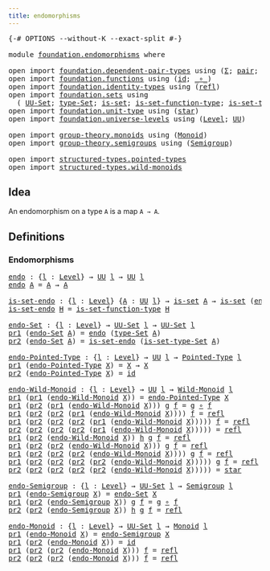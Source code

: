 ```yaml
---
title: endomorphisms
---
```


<pre class="Agda"><a id="39" class="Symbol">{-#</a> <a id="43" class="Keyword">OPTIONS</a> <a id="51" class="Pragma">--without-K</a> <a id="63" class="Pragma">--exact-split</a> <a id="77" class="Symbol">#-}</a>

<a id="82" class="Keyword">module</a> <a id="89" href="foundation.endomorphisms.html" class="Module">foundation.endomorphisms</a> <a id="114" class="Keyword">where</a>

<a id="121" class="Keyword">open</a> <a id="126" class="Keyword">import</a> <a id="133" href="foundation.dependent-pair-types.html" class="Module">foundation.dependent-pair-types</a> <a id="165" class="Keyword">using</a> <a id="171" class="Symbol">(</a><a id="172" href="foundation-core.dependent-pair-types.html#502" class="Record">Σ</a><a id="173" class="Symbol">;</a> <a id="175" href="foundation-core.dependent-pair-types.html#575" class="InductiveConstructor">pair</a><a id="179" class="Symbol">;</a> <a id="181" href="foundation-core.dependent-pair-types.html#592" class="Field">pr1</a><a id="184" class="Symbol">;</a> <a id="186" href="foundation-core.dependent-pair-types.html#604" class="Field">pr2</a><a id="189" class="Symbol">)</a>
<a id="191" class="Keyword">open</a> <a id="196" class="Keyword">import</a> <a id="203" href="foundation.functions.html" class="Module">foundation.functions</a> <a id="224" class="Keyword">using</a> <a id="230" class="Symbol">(</a><a id="231" href="foundation-core.functions.html#309" class="Function">id</a><a id="233" class="Symbol">;</a> <a id="235" href="foundation-core.functions.html#407" class="Function Operator">_∘_</a><a id="238" class="Symbol">)</a>
<a id="240" class="Keyword">open</a> <a id="245" class="Keyword">import</a> <a id="252" href="foundation.identity-types.html" class="Module">foundation.identity-types</a> <a id="278" class="Keyword">using</a> <a id="284" class="Symbol">(</a><a id="285" href="foundation-core.identity-types.html#1807" class="InductiveConstructor">refl</a><a id="289" class="Symbol">)</a>
<a id="291" class="Keyword">open</a> <a id="296" class="Keyword">import</a> <a id="303" href="foundation.sets.html" class="Module">foundation.sets</a> <a id="319" class="Keyword">using</a>
  <a id="327" class="Symbol">(</a> <a id="329" href="foundation-core.sets.html#1177" class="Function">UU-Set</a><a id="335" class="Symbol">;</a> <a id="337" href="foundation-core.sets.html#1291" class="Function">type-Set</a><a id="345" class="Symbol">;</a> <a id="347" href="foundation-core.sets.html#1100" class="Function">is-set</a><a id="353" class="Symbol">;</a> <a id="355" href="foundation.sets.html#3467" class="Function">is-set-function-type</a><a id="375" class="Symbol">;</a> <a id="377" href="foundation-core.sets.html#1342" class="Function">is-set-type-Set</a><a id="392" class="Symbol">)</a>
<a id="394" class="Keyword">open</a> <a id="399" class="Keyword">import</a> <a id="406" href="foundation.unit-type.html" class="Module">foundation.unit-type</a> <a id="427" class="Keyword">using</a> <a id="433" class="Symbol">(</a><a id="434" href="foundation.unit-type.html#1099" class="InductiveConstructor">star</a><a id="438" class="Symbol">)</a>
<a id="440" class="Keyword">open</a> <a id="445" class="Keyword">import</a> <a id="452" href="foundation.universe-levels.html" class="Module">foundation.universe-levels</a> <a id="479" class="Keyword">using</a> <a id="485" class="Symbol">(</a><a id="486" href="Agda.Primitive.html#597" class="Postulate">Level</a><a id="491" class="Symbol">;</a> <a id="493" href="foundation-core.universe-levels.html#222" class="Primitive">UU</a><a id="495" class="Symbol">)</a>

<a id="498" class="Keyword">open</a> <a id="503" class="Keyword">import</a> <a id="510" href="group-theory.monoids.html" class="Module">group-theory.monoids</a> <a id="531" class="Keyword">using</a> <a id="537" class="Symbol">(</a><a id="538" href="group-theory.monoids.html#1007" class="Function">Monoid</a><a id="544" class="Symbol">)</a>
<a id="546" class="Keyword">open</a> <a id="551" class="Keyword">import</a> <a id="558" href="group-theory.semigroups.html" class="Module">group-theory.semigroups</a> <a id="582" class="Keyword">using</a> <a id="588" class="Symbol">(</a><a id="589" href="group-theory.semigroups.html#737" class="Function">Semigroup</a><a id="598" class="Symbol">)</a>

<a id="601" class="Keyword">open</a> <a id="606" class="Keyword">import</a> <a id="613" href="structured-types.pointed-types.html" class="Module">structured-types.pointed-types</a>
<a id="644" class="Keyword">open</a> <a id="649" class="Keyword">import</a> <a id="656" href="structured-types.wild-monoids.html" class="Module">structured-types.wild-monoids</a>
</pre>
## Idea

An endomorphism on a type `A` is a map `A → A`.

## Definitions

### Endomorphisms

<pre class="Agda"><a id="endo"></a><a id="792" href="foundation.endomorphisms.html#792" class="Function">endo</a> <a id="797" class="Symbol">:</a> <a id="799" class="Symbol">{</a><a id="800" href="foundation.endomorphisms.html#800" class="Bound">l</a> <a id="802" class="Symbol">:</a> <a id="804" href="Agda.Primitive.html#597" class="Postulate">Level</a><a id="809" class="Symbol">}</a> <a id="811" class="Symbol">→</a> <a id="813" href="foundation-core.universe-levels.html#222" class="Primitive">UU</a> <a id="816" href="foundation.endomorphisms.html#800" class="Bound">l</a> <a id="818" class="Symbol">→</a> <a id="820" href="foundation-core.universe-levels.html#222" class="Primitive">UU</a> <a id="823" href="foundation.endomorphisms.html#800" class="Bound">l</a>
<a id="825" href="foundation.endomorphisms.html#792" class="Function">endo</a> <a id="830" href="foundation.endomorphisms.html#830" class="Bound">A</a> <a id="832" class="Symbol">=</a> <a id="834" href="foundation.endomorphisms.html#830" class="Bound">A</a> <a id="836" class="Symbol">→</a> <a id="838" href="foundation.endomorphisms.html#830" class="Bound">A</a>

<a id="is-set-endo"></a><a id="841" href="foundation.endomorphisms.html#841" class="Function">is-set-endo</a> <a id="853" class="Symbol">:</a> <a id="855" class="Symbol">{</a><a id="856" href="foundation.endomorphisms.html#856" class="Bound">l</a> <a id="858" class="Symbol">:</a> <a id="860" href="Agda.Primitive.html#597" class="Postulate">Level</a><a id="865" class="Symbol">}</a> <a id="867" class="Symbol">{</a><a id="868" href="foundation.endomorphisms.html#868" class="Bound">A</a> <a id="870" class="Symbol">:</a> <a id="872" href="foundation-core.universe-levels.html#222" class="Primitive">UU</a> <a id="875" href="foundation.endomorphisms.html#856" class="Bound">l</a><a id="876" class="Symbol">}</a> <a id="878" class="Symbol">→</a> <a id="880" href="foundation-core.sets.html#1100" class="Function">is-set</a> <a id="887" href="foundation.endomorphisms.html#868" class="Bound">A</a> <a id="889" class="Symbol">→</a> <a id="891" href="foundation-core.sets.html#1100" class="Function">is-set</a> <a id="898" class="Symbol">(</a><a id="899" href="foundation.endomorphisms.html#792" class="Function">endo</a> <a id="904" href="foundation.endomorphisms.html#868" class="Bound">A</a><a id="905" class="Symbol">)</a>
<a id="907" href="foundation.endomorphisms.html#841" class="Function">is-set-endo</a> <a id="919" href="foundation.endomorphisms.html#919" class="Bound">H</a> <a id="921" class="Symbol">=</a> <a id="923" href="foundation.sets.html#3467" class="Function">is-set-function-type</a> <a id="944" href="foundation.endomorphisms.html#919" class="Bound">H</a>

<a id="endo-Set"></a><a id="947" href="foundation.endomorphisms.html#947" class="Function">endo-Set</a> <a id="956" class="Symbol">:</a> <a id="958" class="Symbol">{</a><a id="959" href="foundation.endomorphisms.html#959" class="Bound">l</a> <a id="961" class="Symbol">:</a> <a id="963" href="Agda.Primitive.html#597" class="Postulate">Level</a><a id="968" class="Symbol">}</a> <a id="970" class="Symbol">→</a> <a id="972" href="foundation-core.sets.html#1177" class="Function">UU-Set</a> <a id="979" href="foundation.endomorphisms.html#959" class="Bound">l</a> <a id="981" class="Symbol">→</a> <a id="983" href="foundation-core.sets.html#1177" class="Function">UU-Set</a> <a id="990" href="foundation.endomorphisms.html#959" class="Bound">l</a>
<a id="992" href="foundation-core.dependent-pair-types.html#592" class="Field">pr1</a> <a id="996" class="Symbol">(</a><a id="997" href="foundation.endomorphisms.html#947" class="Function">endo-Set</a> <a id="1006" href="foundation.endomorphisms.html#1006" class="Bound">A</a><a id="1007" class="Symbol">)</a> <a id="1009" class="Symbol">=</a> <a id="1011" href="foundation.endomorphisms.html#792" class="Function">endo</a> <a id="1016" class="Symbol">(</a><a id="1017" href="foundation-core.sets.html#1291" class="Function">type-Set</a> <a id="1026" href="foundation.endomorphisms.html#1006" class="Bound">A</a><a id="1027" class="Symbol">)</a>
<a id="1029" href="foundation-core.dependent-pair-types.html#604" class="Field">pr2</a> <a id="1033" class="Symbol">(</a><a id="1034" href="foundation.endomorphisms.html#947" class="Function">endo-Set</a> <a id="1043" href="foundation.endomorphisms.html#1043" class="Bound">A</a><a id="1044" class="Symbol">)</a> <a id="1046" class="Symbol">=</a> <a id="1048" href="foundation.endomorphisms.html#841" class="Function">is-set-endo</a> <a id="1060" class="Symbol">(</a><a id="1061" href="foundation-core.sets.html#1342" class="Function">is-set-type-Set</a> <a id="1077" href="foundation.endomorphisms.html#1043" class="Bound">A</a><a id="1078" class="Symbol">)</a>

<a id="endo-Pointed-Type"></a><a id="1081" href="foundation.endomorphisms.html#1081" class="Function">endo-Pointed-Type</a> <a id="1099" class="Symbol">:</a> <a id="1101" class="Symbol">{</a><a id="1102" href="foundation.endomorphisms.html#1102" class="Bound">l</a> <a id="1104" class="Symbol">:</a> <a id="1106" href="Agda.Primitive.html#597" class="Postulate">Level</a><a id="1111" class="Symbol">}</a> <a id="1113" class="Symbol">→</a> <a id="1115" href="foundation-core.universe-levels.html#222" class="Primitive">UU</a> <a id="1118" href="foundation.endomorphisms.html#1102" class="Bound">l</a> <a id="1120" class="Symbol">→</a> <a id="1122" href="structured-types.pointed-types.html#383" class="Function">Pointed-Type</a> <a id="1135" href="foundation.endomorphisms.html#1102" class="Bound">l</a>
<a id="1137" href="foundation-core.dependent-pair-types.html#592" class="Field">pr1</a> <a id="1141" class="Symbol">(</a><a id="1142" href="foundation.endomorphisms.html#1081" class="Function">endo-Pointed-Type</a> <a id="1160" href="foundation.endomorphisms.html#1160" class="Bound">X</a><a id="1161" class="Symbol">)</a> <a id="1163" class="Symbol">=</a> <a id="1165" href="foundation.endomorphisms.html#1160" class="Bound">X</a> <a id="1167" class="Symbol">→</a> <a id="1169" href="foundation.endomorphisms.html#1160" class="Bound">X</a>
<a id="1171" href="foundation-core.dependent-pair-types.html#604" class="Field">pr2</a> <a id="1175" class="Symbol">(</a><a id="1176" href="foundation.endomorphisms.html#1081" class="Function">endo-Pointed-Type</a> <a id="1194" href="foundation.endomorphisms.html#1194" class="Bound">X</a><a id="1195" class="Symbol">)</a> <a id="1197" class="Symbol">=</a> <a id="1199" href="foundation-core.functions.html#309" class="Function">id</a>

<a id="endo-Wild-Monoid"></a><a id="1203" href="foundation.endomorphisms.html#1203" class="Function">endo-Wild-Monoid</a> <a id="1220" class="Symbol">:</a> <a id="1222" class="Symbol">{</a><a id="1223" href="foundation.endomorphisms.html#1223" class="Bound">l</a> <a id="1225" class="Symbol">:</a> <a id="1227" href="Agda.Primitive.html#597" class="Postulate">Level</a><a id="1232" class="Symbol">}</a> <a id="1234" class="Symbol">→</a> <a id="1236" href="foundation-core.universe-levels.html#222" class="Primitive">UU</a> <a id="1239" href="foundation.endomorphisms.html#1223" class="Bound">l</a> <a id="1241" class="Symbol">→</a> <a id="1243" href="structured-types.wild-monoids.html#2946" class="Function">Wild-Monoid</a> <a id="1255" href="foundation.endomorphisms.html#1223" class="Bound">l</a>
<a id="1257" href="foundation-core.dependent-pair-types.html#592" class="Field">pr1</a> <a id="1261" class="Symbol">(</a><a id="1262" href="foundation-core.dependent-pair-types.html#592" class="Field">pr1</a> <a id="1266" class="Symbol">(</a><a id="1267" href="foundation.endomorphisms.html#1203" class="Function">endo-Wild-Monoid</a> <a id="1284" href="foundation.endomorphisms.html#1284" class="Bound">X</a><a id="1285" class="Symbol">))</a> <a id="1288" class="Symbol">=</a> <a id="1290" href="foundation.endomorphisms.html#1081" class="Function">endo-Pointed-Type</a> <a id="1308" href="foundation.endomorphisms.html#1284" class="Bound">X</a>
<a id="1310" href="foundation-core.dependent-pair-types.html#592" class="Field">pr1</a> <a id="1314" class="Symbol">(</a><a id="1315" href="foundation-core.dependent-pair-types.html#604" class="Field">pr2</a> <a id="1319" class="Symbol">(</a><a id="1320" href="foundation-core.dependent-pair-types.html#592" class="Field">pr1</a> <a id="1324" class="Symbol">(</a><a id="1325" href="foundation.endomorphisms.html#1203" class="Function">endo-Wild-Monoid</a> <a id="1342" href="foundation.endomorphisms.html#1342" class="Bound">X</a><a id="1343" class="Symbol">)))</a> <a id="1347" href="foundation.endomorphisms.html#1347" class="Bound">g</a> <a id="1349" href="foundation.endomorphisms.html#1349" class="Bound">f</a> <a id="1351" class="Symbol">=</a> <a id="1353" href="foundation.endomorphisms.html#1347" class="Bound">g</a> <a id="1355" href="foundation-core.functions.html#407" class="Function Operator">∘</a> <a id="1357" href="foundation.endomorphisms.html#1349" class="Bound">f</a>
<a id="1359" href="foundation-core.dependent-pair-types.html#592" class="Field">pr1</a> <a id="1363" class="Symbol">(</a><a id="1364" href="foundation-core.dependent-pair-types.html#604" class="Field">pr2</a> <a id="1368" class="Symbol">(</a><a id="1369" href="foundation-core.dependent-pair-types.html#604" class="Field">pr2</a> <a id="1373" class="Symbol">(</a><a id="1374" href="foundation-core.dependent-pair-types.html#592" class="Field">pr1</a> <a id="1378" class="Symbol">(</a><a id="1379" href="foundation.endomorphisms.html#1203" class="Function">endo-Wild-Monoid</a> <a id="1396" href="foundation.endomorphisms.html#1396" class="Bound">X</a><a id="1397" class="Symbol">))))</a> <a id="1402" href="foundation.endomorphisms.html#1402" class="Bound">f</a> <a id="1404" class="Symbol">=</a> <a id="1406" href="foundation-core.identity-types.html#1807" class="InductiveConstructor">refl</a>
<a id="1411" href="foundation-core.dependent-pair-types.html#592" class="Field">pr1</a> <a id="1415" class="Symbol">(</a><a id="1416" href="foundation-core.dependent-pair-types.html#604" class="Field">pr2</a> <a id="1420" class="Symbol">(</a><a id="1421" href="foundation-core.dependent-pair-types.html#604" class="Field">pr2</a> <a id="1425" class="Symbol">(</a><a id="1426" href="foundation-core.dependent-pair-types.html#604" class="Field">pr2</a> <a id="1430" class="Symbol">(</a><a id="1431" href="foundation-core.dependent-pair-types.html#592" class="Field">pr1</a> <a id="1435" class="Symbol">(</a><a id="1436" href="foundation.endomorphisms.html#1203" class="Function">endo-Wild-Monoid</a> <a id="1453" href="foundation.endomorphisms.html#1453" class="Bound">X</a><a id="1454" class="Symbol">)))))</a> <a id="1460" href="foundation.endomorphisms.html#1460" class="Bound">f</a> <a id="1462" class="Symbol">=</a> <a id="1464" href="foundation-core.identity-types.html#1807" class="InductiveConstructor">refl</a>
<a id="1469" href="foundation-core.dependent-pair-types.html#604" class="Field">pr2</a> <a id="1473" class="Symbol">(</a><a id="1474" href="foundation-core.dependent-pair-types.html#604" class="Field">pr2</a> <a id="1478" class="Symbol">(</a><a id="1479" href="foundation-core.dependent-pair-types.html#604" class="Field">pr2</a> <a id="1483" class="Symbol">(</a><a id="1484" href="foundation-core.dependent-pair-types.html#604" class="Field">pr2</a> <a id="1488" class="Symbol">(</a><a id="1489" href="foundation-core.dependent-pair-types.html#592" class="Field">pr1</a> <a id="1493" class="Symbol">(</a><a id="1494" href="foundation.endomorphisms.html#1203" class="Function">endo-Wild-Monoid</a> <a id="1511" href="foundation.endomorphisms.html#1511" class="Bound">X</a><a id="1512" class="Symbol">)))))</a> <a id="1518" class="Symbol">=</a> <a id="1520" href="foundation-core.identity-types.html#1807" class="InductiveConstructor">refl</a>
<a id="1525" href="foundation-core.dependent-pair-types.html#592" class="Field">pr1</a> <a id="1529" class="Symbol">(</a><a id="1530" href="foundation-core.dependent-pair-types.html#604" class="Field">pr2</a> <a id="1534" class="Symbol">(</a><a id="1535" href="foundation.endomorphisms.html#1203" class="Function">endo-Wild-Monoid</a> <a id="1552" href="foundation.endomorphisms.html#1552" class="Bound">X</a><a id="1553" class="Symbol">))</a> <a id="1556" href="foundation.endomorphisms.html#1556" class="Bound">h</a> <a id="1558" href="foundation.endomorphisms.html#1558" class="Bound">g</a> <a id="1560" href="foundation.endomorphisms.html#1560" class="Bound">f</a> <a id="1562" class="Symbol">=</a> <a id="1564" href="foundation-core.identity-types.html#1807" class="InductiveConstructor">refl</a>
<a id="1569" href="foundation-core.dependent-pair-types.html#592" class="Field">pr1</a> <a id="1573" class="Symbol">(</a><a id="1574" href="foundation-core.dependent-pair-types.html#604" class="Field">pr2</a> <a id="1578" class="Symbol">(</a><a id="1579" href="foundation-core.dependent-pair-types.html#604" class="Field">pr2</a> <a id="1583" class="Symbol">(</a><a id="1584" href="foundation.endomorphisms.html#1203" class="Function">endo-Wild-Monoid</a> <a id="1601" href="foundation.endomorphisms.html#1601" class="Bound">X</a><a id="1602" class="Symbol">)))</a> <a id="1606" href="foundation.endomorphisms.html#1606" class="Bound">g</a> <a id="1608" href="foundation.endomorphisms.html#1608" class="Bound">f</a> <a id="1610" class="Symbol">=</a> <a id="1612" href="foundation-core.identity-types.html#1807" class="InductiveConstructor">refl</a>
<a id="1617" href="foundation-core.dependent-pair-types.html#592" class="Field">pr1</a> <a id="1621" class="Symbol">(</a><a id="1622" href="foundation-core.dependent-pair-types.html#604" class="Field">pr2</a> <a id="1626" class="Symbol">(</a><a id="1627" href="foundation-core.dependent-pair-types.html#604" class="Field">pr2</a> <a id="1631" class="Symbol">(</a><a id="1632" href="foundation-core.dependent-pair-types.html#604" class="Field">pr2</a> <a id="1636" class="Symbol">(</a><a id="1637" href="foundation.endomorphisms.html#1203" class="Function">endo-Wild-Monoid</a> <a id="1654" href="foundation.endomorphisms.html#1654" class="Bound">X</a><a id="1655" class="Symbol">))))</a> <a id="1660" href="foundation.endomorphisms.html#1660" class="Bound">g</a> <a id="1662" href="foundation.endomorphisms.html#1662" class="Bound">f</a> <a id="1664" class="Symbol">=</a> <a id="1666" href="foundation-core.identity-types.html#1807" class="InductiveConstructor">refl</a>
<a id="1671" href="foundation-core.dependent-pair-types.html#592" class="Field">pr1</a> <a id="1675" class="Symbol">(</a><a id="1676" href="foundation-core.dependent-pair-types.html#604" class="Field">pr2</a> <a id="1680" class="Symbol">(</a><a id="1681" href="foundation-core.dependent-pair-types.html#604" class="Field">pr2</a> <a id="1685" class="Symbol">(</a><a id="1686" href="foundation-core.dependent-pair-types.html#604" class="Field">pr2</a> <a id="1690" class="Symbol">(</a><a id="1691" href="foundation-core.dependent-pair-types.html#604" class="Field">pr2</a> <a id="1695" class="Symbol">(</a><a id="1696" href="foundation.endomorphisms.html#1203" class="Function">endo-Wild-Monoid</a> <a id="1713" href="foundation.endomorphisms.html#1713" class="Bound">X</a><a id="1714" class="Symbol">)))))</a> <a id="1720" href="foundation.endomorphisms.html#1720" class="Bound">g</a> <a id="1722" href="foundation.endomorphisms.html#1722" class="Bound">f</a> <a id="1724" class="Symbol">=</a> <a id="1726" href="foundation-core.identity-types.html#1807" class="InductiveConstructor">refl</a>
<a id="1731" href="foundation-core.dependent-pair-types.html#604" class="Field">pr2</a> <a id="1735" class="Symbol">(</a><a id="1736" href="foundation-core.dependent-pair-types.html#604" class="Field">pr2</a> <a id="1740" class="Symbol">(</a><a id="1741" href="foundation-core.dependent-pair-types.html#604" class="Field">pr2</a> <a id="1745" class="Symbol">(</a><a id="1746" href="foundation-core.dependent-pair-types.html#604" class="Field">pr2</a> <a id="1750" class="Symbol">(</a><a id="1751" href="foundation-core.dependent-pair-types.html#604" class="Field">pr2</a> <a id="1755" class="Symbol">(</a><a id="1756" href="foundation.endomorphisms.html#1203" class="Function">endo-Wild-Monoid</a> <a id="1773" href="foundation.endomorphisms.html#1773" class="Bound">X</a><a id="1774" class="Symbol">)))))</a> <a id="1780" class="Symbol">=</a> <a id="1782" href="foundation.unit-type.html#1099" class="InductiveConstructor">star</a>

<a id="endo-Semigroup"></a><a id="1788" href="foundation.endomorphisms.html#1788" class="Function">endo-Semigroup</a> <a id="1803" class="Symbol">:</a> <a id="1805" class="Symbol">{</a><a id="1806" href="foundation.endomorphisms.html#1806" class="Bound">l</a> <a id="1808" class="Symbol">:</a> <a id="1810" href="Agda.Primitive.html#597" class="Postulate">Level</a><a id="1815" class="Symbol">}</a> <a id="1817" class="Symbol">→</a> <a id="1819" href="foundation-core.sets.html#1177" class="Function">UU-Set</a> <a id="1826" href="foundation.endomorphisms.html#1806" class="Bound">l</a> <a id="1828" class="Symbol">→</a> <a id="1830" href="group-theory.semigroups.html#737" class="Function">Semigroup</a> <a id="1840" href="foundation.endomorphisms.html#1806" class="Bound">l</a>
<a id="1842" href="foundation-core.dependent-pair-types.html#592" class="Field">pr1</a> <a id="1846" class="Symbol">(</a><a id="1847" href="foundation.endomorphisms.html#1788" class="Function">endo-Semigroup</a> <a id="1862" href="foundation.endomorphisms.html#1862" class="Bound">X</a><a id="1863" class="Symbol">)</a> <a id="1865" class="Symbol">=</a> <a id="1867" href="foundation.endomorphisms.html#947" class="Function">endo-Set</a> <a id="1876" href="foundation.endomorphisms.html#1862" class="Bound">X</a>
<a id="1878" href="foundation-core.dependent-pair-types.html#592" class="Field">pr1</a> <a id="1882" class="Symbol">(</a><a id="1883" href="foundation-core.dependent-pair-types.html#604" class="Field">pr2</a> <a id="1887" class="Symbol">(</a><a id="1888" href="foundation.endomorphisms.html#1788" class="Function">endo-Semigroup</a> <a id="1903" href="foundation.endomorphisms.html#1903" class="Bound">X</a><a id="1904" class="Symbol">))</a> <a id="1907" href="foundation.endomorphisms.html#1907" class="Bound">g</a> <a id="1909" href="foundation.endomorphisms.html#1909" class="Bound">f</a> <a id="1911" class="Symbol">=</a> <a id="1913" href="foundation.endomorphisms.html#1907" class="Bound">g</a> <a id="1915" href="foundation-core.functions.html#407" class="Function Operator">∘</a> <a id="1917" href="foundation.endomorphisms.html#1909" class="Bound">f</a>
<a id="1919" href="foundation-core.dependent-pair-types.html#604" class="Field">pr2</a> <a id="1923" class="Symbol">(</a><a id="1924" href="foundation-core.dependent-pair-types.html#604" class="Field">pr2</a> <a id="1928" class="Symbol">(</a><a id="1929" href="foundation.endomorphisms.html#1788" class="Function">endo-Semigroup</a> <a id="1944" href="foundation.endomorphisms.html#1944" class="Bound">X</a><a id="1945" class="Symbol">))</a> <a id="1948" href="foundation.endomorphisms.html#1948" class="Bound">h</a> <a id="1950" href="foundation.endomorphisms.html#1950" class="Bound">g</a> <a id="1952" href="foundation.endomorphisms.html#1952" class="Bound">f</a> <a id="1954" class="Symbol">=</a> <a id="1956" href="foundation-core.identity-types.html#1807" class="InductiveConstructor">refl</a>

<a id="endo-Monoid"></a><a id="1962" href="foundation.endomorphisms.html#1962" class="Function">endo-Monoid</a> <a id="1974" class="Symbol">:</a> <a id="1976" class="Symbol">{</a><a id="1977" href="foundation.endomorphisms.html#1977" class="Bound">l</a> <a id="1979" class="Symbol">:</a> <a id="1981" href="Agda.Primitive.html#597" class="Postulate">Level</a><a id="1986" class="Symbol">}</a> <a id="1988" class="Symbol">→</a> <a id="1990" href="foundation-core.sets.html#1177" class="Function">UU-Set</a> <a id="1997" href="foundation.endomorphisms.html#1977" class="Bound">l</a> <a id="1999" class="Symbol">→</a> <a id="2001" href="group-theory.monoids.html#1007" class="Function">Monoid</a> <a id="2008" href="foundation.endomorphisms.html#1977" class="Bound">l</a>
<a id="2010" href="foundation-core.dependent-pair-types.html#592" class="Field">pr1</a> <a id="2014" class="Symbol">(</a><a id="2015" href="foundation.endomorphisms.html#1962" class="Function">endo-Monoid</a> <a id="2027" href="foundation.endomorphisms.html#2027" class="Bound">X</a><a id="2028" class="Symbol">)</a> <a id="2030" class="Symbol">=</a> <a id="2032" href="foundation.endomorphisms.html#1788" class="Function">endo-Semigroup</a> <a id="2047" href="foundation.endomorphisms.html#2027" class="Bound">X</a>
<a id="2049" href="foundation-core.dependent-pair-types.html#592" class="Field">pr1</a> <a id="2053" class="Symbol">(</a><a id="2054" href="foundation-core.dependent-pair-types.html#604" class="Field">pr2</a> <a id="2058" class="Symbol">(</a><a id="2059" href="foundation.endomorphisms.html#1962" class="Function">endo-Monoid</a> <a id="2071" href="foundation.endomorphisms.html#2071" class="Bound">X</a><a id="2072" class="Symbol">))</a> <a id="2075" class="Symbol">=</a> <a id="2077" href="foundation-core.functions.html#309" class="Function">id</a>
<a id="2080" href="foundation-core.dependent-pair-types.html#592" class="Field">pr1</a> <a id="2084" class="Symbol">(</a><a id="2085" href="foundation-core.dependent-pair-types.html#604" class="Field">pr2</a> <a id="2089" class="Symbol">(</a><a id="2090" href="foundation-core.dependent-pair-types.html#604" class="Field">pr2</a> <a id="2094" class="Symbol">(</a><a id="2095" href="foundation.endomorphisms.html#1962" class="Function">endo-Monoid</a> <a id="2107" href="foundation.endomorphisms.html#2107" class="Bound">X</a><a id="2108" class="Symbol">)))</a> <a id="2112" href="foundation.endomorphisms.html#2112" class="Bound">f</a> <a id="2114" class="Symbol">=</a> <a id="2116" href="foundation-core.identity-types.html#1807" class="InductiveConstructor">refl</a>
<a id="2121" href="foundation-core.dependent-pair-types.html#604" class="Field">pr2</a> <a id="2125" class="Symbol">(</a><a id="2126" href="foundation-core.dependent-pair-types.html#604" class="Field">pr2</a> <a id="2130" class="Symbol">(</a><a id="2131" href="foundation-core.dependent-pair-types.html#604" class="Field">pr2</a> <a id="2135" class="Symbol">(</a><a id="2136" href="foundation.endomorphisms.html#1962" class="Function">endo-Monoid</a> <a id="2148" href="foundation.endomorphisms.html#2148" class="Bound">X</a><a id="2149" class="Symbol">)))</a> <a id="2153" href="foundation.endomorphisms.html#2153" class="Bound">f</a> <a id="2155" class="Symbol">=</a> <a id="2157" href="foundation-core.identity-types.html#1807" class="InductiveConstructor">refl</a>
</pre>